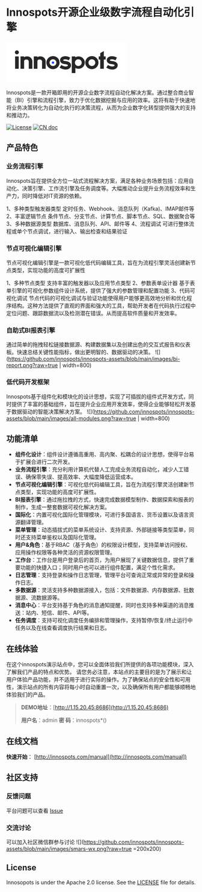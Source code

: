 # Innospots开源企业级数字流程自动化引擎
![alt 属性文本](https://github.com/innospots/innospots-assets/blob/main/images/innospots-logo.png?raw=true)

Innospots是一款开箱即用的开源企业数字流程自动化解决方案。通过整合商业智能（BI）引擎和流程引擎，致力于优化数据挖掘与应用的效率。这将有助于快速地将业务决策转化为自动化执行的决策流程，从而为企业数字化转型提供强大的支持和推动力。

[![License](https://img.shields.io/github/license/innospots/innospots)](https://www.apache.org/licenses/LICENSE-2.0.html)
[![CN doc](https://img.shields.io/badge/文档-中文版-blue.svg)](http://innospots.com/manual)


## 产品特色

### 业务流程引擎
Innospots旨在提供全方位一站式流程解决方案，满足各种业务场景包括：应用自动化、决策引擎、工作流引擎及任务调度等。大幅推动企业提升业务流程效率和生产力，同时降低对IT资源的依赖。

1、多种类型触发器类型
   定时任务、Webhook、消息队列（Kafka)、IMAP邮件等
2、丰富逻辑节点
   条件节点、分支节点、计算节点、脚本节点、SQL、数据聚合等
3、多种数据源类型
   数据库、消息队列、API、邮件等
4、流程调试
   可进行整体流程或单个节点调试，进行输入、输出检查和结果验证

### 节点可视化编辑引擎
节点可视化编辑引擎是一款可视化低代码编辑工具，旨在为流程引擎灵活创建新节点类型，实现功能的高度可扩展性

1、多种节点类型
   支持丰富的触发器以及应用节点类型
2、参数表单设计器
   基于表单引擎的可视化参数组件设计系统，提供了强大的参数管理和配置功能
3、代码可视化调试
   节点代码的可视化调试与验证功能使得用户能够更高效地分析和优化程序结构。这种方法提供了直观的界面和强大的工具，帮助开发者在代码执行过程中定位问题、跟踪数据流以及检测潜在错误。从而提高软件质量和开发效率。

### 自助式BI报表引擎
通过简单的拖拽轻松链接数据源、构建数据集以及创建出色的交互式报告和仪表板。快速总结关键性能指标，做出更明智的、数据驱动的决策。
![](https://github.com/innospots/innospots-assets/blob/main/images/bi-report.png?raw=true | width=800)

### 低代码开发框架
Innospots基于组件化和模块化的设计思想，实现了可插拔的组件式开发方式，同时提供了丰富的基础组件，旨在提升企业应用开发效率，使得企业能够轻松开发基于数据驱动的智能决策解决方案。
![](https://github.com/innospots/innospots-assets/blob/main/images/all-modules.png?raw=true | width=800)

## 功能清单

* **组件化设计**：组件设计遵循高重用、高内聚、松耦合的设计思想，使得平台易于扩展合进行二次开发。
* **业务流程引擎**：充分利用计算机代替人工完成业务流程自动化，减少人工错误、确保零失误、提高效率、大幅度降低运营成本。
* **节点可视化编辑引擎**：可视化低代码编辑工具，旨在为流程引擎灵活创建新节点类型，实现功能的高度可扩展性。
* **BI报表引擎**：通过拖拉拽的方式，快速完成数据模型制作、数据探索和报表的制作，生成一整套数据可视化解决方案。
* **国际化**：内置可视化国际化管理模块，可进行多国语言、货币设置以及语言资源翻译管理。
* **菜单管理**：动态插拔式的菜单系统设计、支持资源、外部链接等类型菜单，同时还支持菜单鉴权以及国际化管理。
* **用户&角色**：基于RBAC（基于角色）的权限设计模型，支持菜单访问授权、应用操作权限等各种灵活的资源权限管理。
* **工作台**：工作台是用户登录后的首页，为用户展现了关键数据信息，提供了重要功能的快捷入口；同时用户也可以进行组件配置，满足个性化需求。
* **日志管理**：支持登录和操作日志管理，管理平台可查询正常或异常的登录和操作日志。
* **多数据源**：灵活支持多种数据源接入，包括：文件数据源、内存数据源、批数据源、流数据源等。
* **消息中心**：平台支持基于角色的消息通知提醒，同时也支持多种渠道的消息推送：站内、短信、邮件、API等。
* **任务调度**：支持可视化调度任务编排和管理操作，支持暂停/恢复/终止运行中任务以及在线查看调度执行结果和日志。


## 在线体验
在这个innospots演示站点中，您可以全面体验我们所提供的各项功能模块，深入了解我们产品的特点和优势。
请您务必注意，本站点的主要目的是为了展示和让用户体验产品功能，并不适用于进行实际的操作。为了确保站点的安全性和可用性，演示站点的所有内容将每小时自动重置一次，以及确保所有用户都能够顺畅地体验我们的产品。
> **DEMO地址**：[http://1.15.20.45:8686](http://1.15.20.45:8686)
> 
> **用户名**：admin
> **密    码**：innospots*()

## 在线文档
**快速开始**：
[http://innospots.com/manual](http://innospots.com/manual])

## 社区支持
### 反馈问题
平台问题可以查看 [Issue](https://github.com/innospots/innospots/issues)

### 交流讨论
可以加入社区微信群参与讨论
![](https://github.com/innospots/innospots-assets/blob/main/images/smars-wx.png?raw=true =200x200)


## License
Innosopots is under the Apache 2.0 license. See the [LICENSE](https://github.com/innospots/innospots/blob/master/LICENSE) file for details.